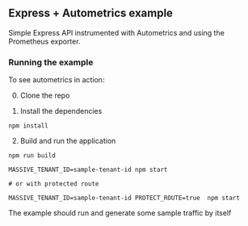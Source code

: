 ## Express + Autometrics example

Simple Express API instrumented with Autometrics and using the Prometheus
exporter.

### Running the example

To see autometrics in action:

0. Clone the repo

1. Install the dependencies

```shell
npm install
```

2. Build and run the application

```shell
npm run build
```

```shell
MASSIVE_TENANT_ID=sample-tenant-id npm start

# or with protected route

MASSIVE_TENANT_ID=sample-tenant-id PROTECT_ROUTE=true  npm start
```

The example should run and generate some sample traffic by itself

